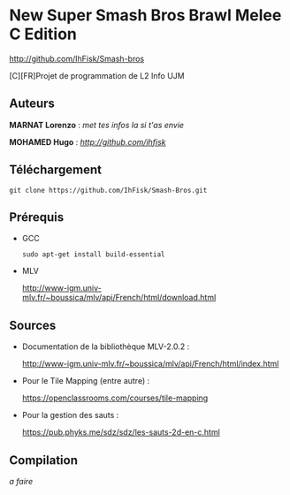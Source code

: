 # New Super Smash Bros Brawl Melee C Edition
http://github.com/IhFisk/Smash-bros

[C][FR]Projet de programmation de L2 Info UJM

## Auteurs
**MARNAT Lorenzo** : *met tes infos la si t'as envie*

**MOHAMED Hugo** : *http://github.com/ihfisk*

## Téléchargement
`git clone https://github.com/IhFisk/Smash-Bros.git`

## Prérequis
- GCC

  `sudo apt-get install build-essential`

- MLV

  http://www-igm.univ-mlv.fr/~boussica/mlv/api/French/html/download.html

## Sources
- Documentation de la bibliothèque MLV-2.0.2 :

  http://www-igm.univ-mlv.fr/~boussica/mlv/api/French/html/index.html

- Pour le Tile Mapping (entre autre) :
  
  https://openclassrooms.com/courses/tile-mapping

- Pour la gestion des sauts :

  https://pub.phyks.me/sdz/sdz/les-sauts-2d-en-c.html

## Compilation
*a faire*
